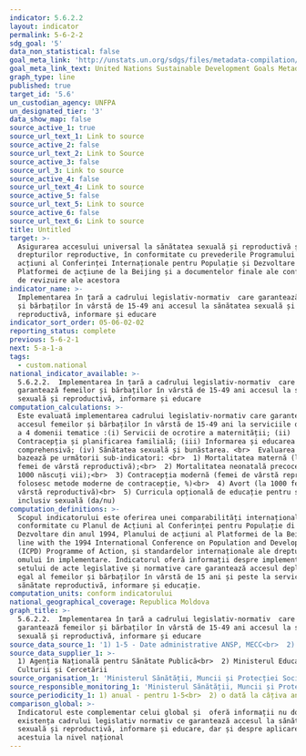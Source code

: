 ```yaml
---
indicator: 5.6.2.2
layout: indicator
permalink: 5-6-2-2
sdg_goal: '5'
data_non_statistical: false
goal_meta_link: 'http://unstats.un.org/sdgs/files/metadata-compilation/Metadata-Goal-5.pdf'
goal_meta_link_text: United Nations Sustainable Development Goals Metadata (pdf 634kB)
graph_type: line
published: true
target_id: '5.6'
un_custodian_agency: UNFPA
un_designated_tier: '3'
data_show_map: false
source_active_1: true
source_url_text_1: Link to source
source_active_2: false
source_url_text_2: Link to Source
source_active_3: false
source_url_3: Link to source
source_active_4: false
source_url_text_4: Link to source
source_active_5: false
source_url_text_5: Link to source
source_active_6: false
source_url_text_6: Link to source
title: Untitled
target: >-
  Asigurarea accesului universal la sănătatea sexuală și reproductivă și a
  drepturilor reproductive, în conformitate cu prevederile Programului de
  acțiuni al Conferinței Internaționale pentru Populație și Dezvoltare și ale
  Platformei de acțiune de la Beijing și a documentelor finale ale conferințelor
  de revizuire ale acestora
indicator_name: >-
  Implementarea în țară a cadrului legislativ-normativ  care garantează femeilor
  și bărbaților în vârstă de 15-49 ani accesul la sănătatea sexuală și
  reproductivă, informare și educare
indicator_sort_order: 05-06-02-02
reporting_status: complete
previous: 5-6-2-1
next: 5-a-1-a
tags:
  - custom.national
national_indicator_available: >-
  5.6.2.2.  Implementarea în țară a cadrului legislativ-normativ  care
  garantează femeilor și bărbaților în vârstă de 15-49 ani accesul la sănătatea
  sexuală și reproductivă, informare și educare
computation_calculations: >-
  Este evaluată implementarea cadrului legislativ-normativ care garantează
  accesul femeilor și bărbaților în vârstă de 15-49 ani la serviciile din cadrul
  a 4 domenii tematice :(i) Servicii de ocrotire a maternității; (ii)
  Contracepția și planificarea familială; (iii) Informarea și educarea
  comprehensivă; (iv) Sănătatea sexuală și bunăstarea. <br>  Evaluarea se
  bazează pe următorii sub-indicatori: <br>  1) Mortalitatea maternă (la 1000
  femei de vârstă reproductivă);<br>  2) Mortalitatea neonatală precoce (la o
  1000 născuți vii);<br>  3) Contracepția modernă (femei de vârstă reproductivă
  folosesc metode moderne de contracepție, %)<br>  4) Avort (la 1000 femei de
  vârstă reproductivă)<br>  5) Curricula opțională de educație pentru sănătate,
  inclusiv sexuală (da/nu)
computation_definitions: >-
  Scopul indicatorului este oferirea unei comparabilități internaționale în
  conformitate cu Planul de Acțiuni al Conferinței pentru Populație di
  Dezvoltare din anul 1994, Planului de acțiuni al Platformei de la Beijing, 
  line with the 1994 International Conference on Population and Development
  (ICPD) Programme of Action, și standardelor internaționale ale drepturilor
  omului în implementare. Indicatorul oferă informații despre implementarea
  setului de acte legislative și normative care garantează accesul deplin și
  egal al femeilor și bărbaților în vârstă de 15 ani și peste la serviciile de
  sănătate reproductivă, informare și educație.
computation_units: conform indicatorului
national_geographical_coverage: Republica Moldova
graph_title: >-
  5.6.2.2.  Implementarea în țară a cadrului legislativ-normativ  care
  garantează femeilor și bărbaților în vârstă de 15-49 ani accesul la sănătatea
  sexuală și reproductivă, informare și educare
source_data_source_1: '1) 1-5 - Date administrative ANSP, MECC<br>  2) 3 - MICS 2012'
source_data_supplier_1: >-
  1) Agenția Națională pentru Sănătate Publică<br>  2) Ministerul Educației,
  Culturii și Cercetării
source_organisation_1: 'Ministerul Sănătății, Muncii și Protecției Sociale'
source_responsible_monitoring_1: 'Ministerul Sănătății, Muncii și Protecției Sociale'
source_periodicity_1: 1) anual - pentru 1-5<br>  2) o dată la câțiva ani - pentru 3
comparison_global: >-
  Indicatorul este complementar celui global și  oferă informații nu doar despre
  existența cadrului legislativ normativ ce garantează accesul la sănătatea
  sexuală și reproductivă, informare și educare, dar și despre aplicarea
  acestuia la nivel național
---
```

